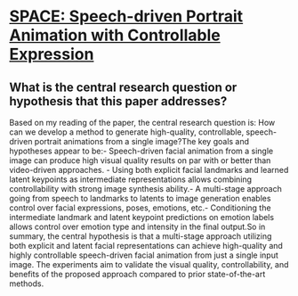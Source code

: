 # [SPACE: Speech-driven Portrait Animation with Controllable Expression](https://arxiv.org/abs/2211.09809)

## What is the central research question or hypothesis that this paper addresses?

 Based on my reading of the paper, the central research question is: How can we develop a method to generate high-quality, controllable, speech-driven portrait animations from a single image?The key goals and hypotheses appear to be:- Speech-driven facial animation from a single image can produce high visual quality results on par with or better than video-driven approaches. - Using both explicit facial landmarks and learned latent keypoints as intermediate representations allows combining controllability with strong image synthesis ability.- A multi-stage approach going from speech to landmarks to latents to image generation enables control over facial expressions, poses, emotions, etc.- Conditioning the intermediate landmark and latent keypoint predictions on emotion labels allows control over emotion type and intensity in the final output.So in summary, the central hypothesis is that a multi-stage approach utilizing both explicit and latent facial representations can achieve high-quality and highly controllable speech-driven facial animation from just a single input image. The experiments aim to validate the visual quality, controllability, and benefits of the proposed approach compared to prior state-of-the-art methods.
